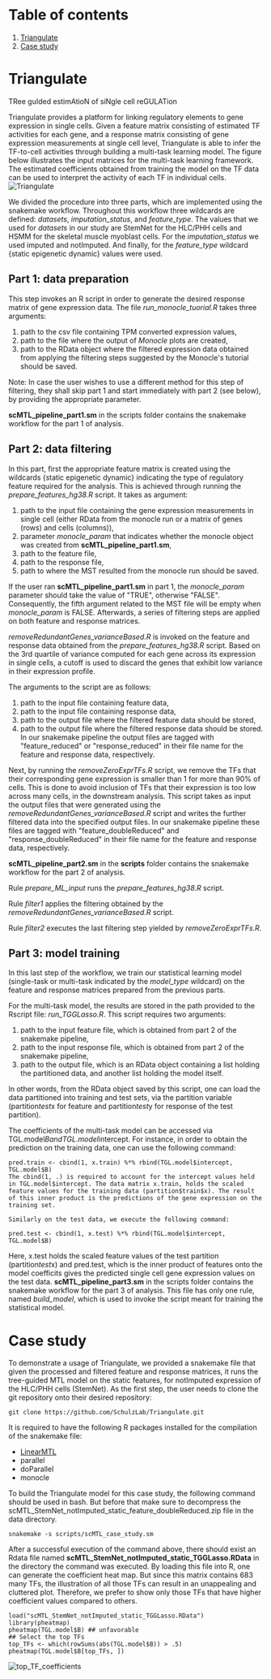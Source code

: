 # Table of contents
1. [Triangulate](#Triangulate)
2. [Case study](#case-study)
# Triangulate
TRee guIded estimAtioN of siNgle cell reGULATion

Triangulate provides a platform for linking regulatory elements to gene expression in single cells. Given a feature matrix consisting of estimated TF activities for each gene, and a response matrix consisting of gene expression measurements at single cell level, Triangulate is able to infer the TF-to-cell activities through building a multi-task learning model. The figure below illustrates the input matrices for the multi-task learning framework. The estimated coefficients obtained from training the model on the TF data can be used to interpret the activity of each TF in individual cells.
![Triangulate](https://github.com/SchulzLab/Triangulate/blob/master/images/triangulate.001.png)

We divided the procedure into three parts, which are implemented using the snakemake workflow.
Throughout this workflow three wildcards are defined: *datasets*, *imputation\_status*, and *feature\_type*. The values that we used for *datasets* in our study are StemNet for the HLC/PHH cells and HSMM for the skeletal muscle myoblast cells.
For the *imputation\_status* we used imputed and notImputed. And finally, for the *feature\_type* wildcard {static epigenetic dynamic} values were used.
## Part 1: data preparation
This step invokes an R script in order to generate the desired response matrix of gene expression data. The file *run\_monocle\_tuorial\.R* takes three arguments:
1) path to the csv file containing TPM converted expression values,
2) path to the file where the output of _Monocle_ plots are created,
3) path to the RData object where the filtered expression data obtained from applying the filtering steps suggested by the Monocle's tutorial should be saved.

Note: In case the user wishes to use a different method for this step of filtering, they shall skip part 1 and start immediately with part 2 (see below), by providing the appropriate parameter.

**scMTL\_pipeline\_part1.sm** in the scripts folder contains the snakemake workflow for the part 1 of analysis.
## Part 2: data filtering
In this part, first the appropriate feature matrix is created using the wildcards {static epigenetic dynamic} indicating the type of regulatory feature required for the analysis. This is achieved through running the *prepare_features_hg38.R* script. It takes as argument:
1) path to the input file containing the gene expression measurements in single cell (either RData from the monocle run or a matrix of genes (rows) and cells (columns)),
2) parameter *monocle_param* that indicates whether the monocle object was created from **scMTL\_pipeline\_part1.sm**,
3) path to the feature file,
4) path to the response file,
5) path to where the MST resulted from the monocle run should be saved.

If the user ran **scMTL\_pipeline\_part1.sm** in part 1, the *monocle_param* parameter should take the value of "TRUE", otherwise "FALSE". Consequently, the fifth argument related to the MST file will be empty when *monocle_param* is FALSE.
Afterwards, a series of filtering steps are applied on both feature and response matrices.

*removeRedundantGenes\_varianceBased.R* is invoked on the feature and response data obtained from the *prepare_features_hg38.R* script. Based on the 3rd quartile of variance computed for each gene across its expression in single cells, a cutoff is used to discard the genes that exhibit low variance in their expression profile. 

The arguments to the script are as follows:
1) path to the input file containing feature data,
2) path to the input file containing response data,
3) path to the output file where the filtered feature data should be stored,
4) path to the output file where the filtered response data should be stored. In our snakemake pipeline the output files are tagged with "feature_reduced" or "response_reduced" in their file name for the feature and response data, respectively.

Next, by running the *removeZeroExprTFs.R* script, we remove the TFs that their corresponding gene expression is smaller than 1 for more than 90\% of cells. This is done to avoid inclusion of TFs that their expression is too low across many cells, in the downstream analysis. This script takes as input the output files that were generated using the *removeRedundantGenes\_varianceBased.R* script and writes the further filtered data into the specified output files. In our snakemake pipeline these files are tagged with "feature_doubleReduced" and "response_doubleReduced" in their file name for the feature and response data, respectively.

**scMTL\_pipeline\_part2.sm** in the **scripts** folder contains the snakemake workflow for the part 2 of analysis.

Rule *prepare_ML_input* runs the *prepare_features_hg38.R* script.

Rule *filter1* applies the filtering obtained by the *removeRedundantGenes\_varianceBased.R* script.

Rule *filter2* executes the last filtering step yielded by *removeZeroExprTFs.R*.
## Part 3: model training
In this last step of the workflow, we train our statistical learning model (single-task or multi-task indicated by the *model\_type* wildcard) on the feature and response matrices prepared from the previous parts.

For the multi-task model, the results are stored in the path provided to the Rscript file: *run\_TGGLasso.R*. This script requires two arguments:
1) path to the input feature file, which is obtained from part 2 of the snakemake pipeline,
2) path to the input response file, which is obtained from part 2 of the snakemake pipeline,
3) path to the output file, which is an RData object containing a list holding the partitioned data, and another list holding the model itself.

In other words, from the RData object saved by this script, one can load the data partitioned into training and test sets, via the partition variable (partition$test$x for feature and partition$test$y for response of the test partition).

The coefficients of the multi-task model can be accessed via TGL.model$B and TGL.model$intercept. For instance, in order to obtain the prediction on the training data, one can use the following command:
```{r}
pred.train <- cbind(1, x.train) %*% rbind(TGL.model$intercept, TGL.model$B)
The cbind(1, .) is required to account for the intercept values held in TGL.model$intercept. The data matrix x.train, holds the scaled feature values for the training data (partition$train$x). The result of this inner product is the predictions of the gene expression on the training set.

Similarly on the test data, we execute the following command:

pred.test <- cbind(1, x.test) %*% rbind(TGL.model$intercept, TGL.model$B)
```
Here, x.test holds the scaled feature values of the test partition (partition$test$x) and pred.test, which is the inner product of features onto the model coefficits gives the predicted single cell gene expression values on the test data.
**scMTL\_pipeline\_part3.sm** in the scripts folder contains the snakemake workflow for the part 3 of analysis.
This file has only one rule, named *build\_model*, which is used to invoke the script meant for training the statistical model.
# Case study <a name="case-study"></a>
To demonstrate a usage of Triangulate, we provided a snakemake file that given the processed and filtered feature and response matrices, it runs the tree-guided MTL model on the static features, for notImputed expression of the HLC/PHH cells (StemNet).
As the first step, the user needs to clone the git repository onto their desired repository:
```console
git clone https://github.com/SchulzLab/Triangulate.git
```
It is required to have the following R packages installed for the compilation of the snakemake file:
* [LinearMTL](https://github.com/tohein/LinearMTL)
* parallel
* doParallel
* monocle

To build the Triangulate model for this case study, the following command should be used in bash. But before that make sure to decompress the scMTL\_StemNet\_notImputed\_static\_feature\_doubleReduced.zip file in the data directory.
```console
snakemake -s scripts/scMTL_case_study.sm
```
After a successful execution of the command above, there should exist an Rdata file named **scMTL\_StemNet\_notImputed\_static_TGGLasso.RData** in the directory the command was executed. By loading this file into R, one can generate the coefficient heat map. But since this matrix contains 683 many TFs, the illustration of all those TFs can result in an unappealing and cluttered plot. Therefore, we prefer to show only those TFs that have higher coefficient values compared to others.
```{r}
load("scMTL_StemNet_notImputed_static_TGGLasso.RData")
library(pheatmap)
pheatmap(TGL.model$B) ## unfavorable
## Select the top TFs
top_TFs <- which(rowSums(abs(TGL.model$B)) > .5)
pheatmap(TGL.model$B[top_TFs, ])
```
![top\_TF\_coefficients](https://github.com/SchulzLab/Triangulate/blob/master/images/topTFs_coef.png)
